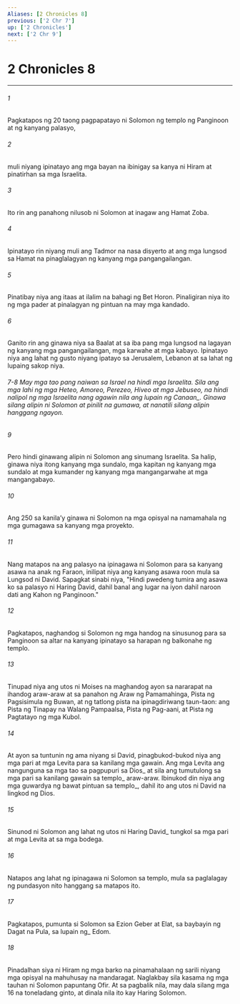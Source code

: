 ```yaml
---
Aliases: [2 Chronicles 8]
previous: ['2 Chr 7']
up: ['2 Chronicles']
next: ['2 Chr 9']
---
```

# 2 Chronicles 8

***






















###### 1 










Pagkatapos ng 20 taong pagpapatayo ni Solomon ng templo ng Panginoon at ng kanyang palasyo, 





















###### 2 










muli niyang ipinatayo ang mga bayan na ibinigay sa kanya ni Hiram at pinatirhan sa mga Israelita. 





















###### 3 










Ito rin ang panahong nilusob ni Solomon at inagaw ang Hamat Zoba. 





















###### 4 










Ipinatayo rin niyang muli ang Tadmor na nasa disyerto at ang mga lungsod sa Hamat na pinaglalagyan ng kanyang mga pangangailangan. 





















###### 5 










Pinatibay niya ang itaas at ilalim na bahagi ng Bet Horon. Pinaligiran niya ito ng mga pader at pinalagyan ng pintuan na may mga kandado. 





















###### 6 










Ganito rin ang ginawa niya sa Baalat at sa iba pang mga lungsod na lagayan ng kanyang mga pangangailangan, mga karwahe at mga kabayo. Ipinatayo niya ang lahat ng gusto niyang ipatayo sa Jerusalem, Lebanon at sa lahat ng lupaing sakop niya.

###### 7-8 May mga tao pang naiwan sa Israel na hindi mga Israelita. Sila ang mga lahi ng mga Heteo, Amoreo, Perezeo, Hiveo at mga Jebuseo, na hindi nalipol ng mga Israelita nang agawin nila ang lupain ng Canaan_. Ginawa silang alipin ni Solomon at pinilit na gumawa, at nanatili silang alipin hanggang ngayon. 





















###### 9 










Pero hindi ginawang alipin ni Solomon ang sinumang Israelita. Sa halip, ginawa niya itong kanyang mga sundalo, mga kapitan ng kanyang mga sundalo at mga kumander ng kanyang mga mangangarwahe at mga mangangabayo. 





















###### 10 










Ang 250 sa kanilaʼy ginawa ni Solomon na mga opisyal na namamahala ng mga gumagawa sa kanyang mga proyekto. 





















###### 11 










Nang matapos na ang palasyo na ipinagawa ni Solomon para sa kanyang asawa na anak ng Faraon, inilipat niya ang kanyang asawa roon mula sa Lungsod ni David. Sapagkat sinabi niya, "Hindi pwedeng tumira ang asawa ko sa palasyo ni Haring David, dahil banal ang lugar na iyon dahil naroon dati ang Kahon ng Panginoon." 





















###### 12 










Pagkatapos, naghandog si Solomon ng mga handog na sinusunog para sa Panginoon sa altar na kanyang ipinatayo sa harapan ng balkonahe ng templo. 





















###### 13 










Tinupad niya ang utos ni Moises na maghandog ayon sa nararapat na ihandog araw-araw at sa panahon ng Araw ng Pamamahinga, Pista ng Pagsisimula ng Buwan, at ng tatlong pista na ipinagdiriwang taun-taon: ang Pista ng Tinapay na Walang Pampaalsa, Pista ng Pag-aani, at Pista ng Pagtatayo ng mga Kubol. 





















###### 14 










At ayon sa tuntunin ng ama niyang si David, pinagbukod-bukod niya ang mga pari at mga Levita para sa kanilang mga gawain. Ang mga Levita ang nangunguna sa mga tao sa pagpupuri sa Dios_ at sila ang tumutulong sa mga pari sa kanilang gawain sa templo_ araw-araw. Ibinukod din niya ang mga guwardya ng bawat pintuan sa templo_, dahil ito ang utos ni David na lingkod ng Dios. 





















###### 15 










Sinunod ni Solomon ang lahat ng utos ni Haring David_ tungkol sa mga pari at mga Levita at sa mga bodega. 





















###### 16 










Natapos ang lahat ng ipinagawa ni Solomon sa templo, mula sa paglalagay ng pundasyon nito hanggang sa matapos ito. 





















###### 17 










Pagkatapos, pumunta si Solomon sa Ezion Geber at Elat, sa baybayin ng Dagat na Pula, sa lupain ng_ Edom. 





















###### 18 










Pinadalhan siya ni Hiram ng mga barko na pinamahalaan ng sarili niyang mga opisyal na mahuhusay na mandaragat. Naglakbay sila kasama ng mga tauhan ni Solomon papuntang Ofir. At sa pagbalik nila, may dala silang mga 16 na toneladang ginto, at dinala nila ito kay Haring Solomon.
